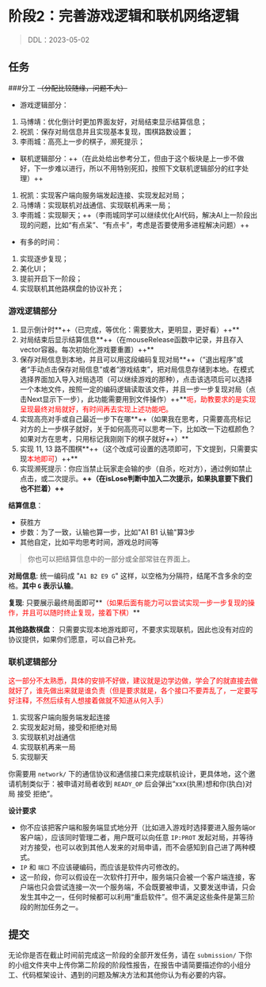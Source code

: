 # 阶段2：完善游戏逻辑和联机网络逻辑

> DDL：2023-05-02

## 任务
###分工
~~（分配比较随缘，问题不大）~~
* 游戏逻辑部分：
1. 马博靖：优化倒计时更加界面友好，对局结束显示结算信息；
2. 祝凯：保存对局信息并且实现基本复现，围棋路数设置；
3. 李雨城：高亮上一步的棋子，濒死提示；
* 联机逻辑部分：++（在此处给出参考分工，但由于这个板块是上一步不做好，下一步难以进行，所以不用特别死扣，按照下文联机逻辑部分的红字处理）++
1. 祝凯：实现客户端向服务端发起连接、实现发起对局；
2. 马博靖：实现联机对战通信、实现联机再来一局；
3. 李雨城：实现聊天；++（李雨城同学可以继续优化AI代码，解决AI上一阶段出现的问题，比如“有点呆”、“有点卡”，考虑是否要使用多进程解决问题）++
* 有多的时间：
1. 实现逐步复现；
2. 美化UI；
3. 提前开启下一阶段；
4. 实现联机其他路棋盘的协议补充；

### 游戏逻辑部分

1. 显示倒计时**++（已完成，等优化：需要放大，更明显，更好看）++**
2. 对局结束后显示结算信息**++（在mouseRelease函数中记录，并且存入vector容器。每次初始化游戏要重置）++**
3. 保存对局信息到本地，并且可以用这段编码复现对局**++（“退出程序”或者“手动点击保存对局信息”或者“游戏结束”，把对局信息存储到本地。在模式选择界面加入导入对局选项（可以继续游戏的那种），点击该选项后可以选择一个本地文件，按照一定的编码逻辑读取该文件，并且一步一步复现对局（点击Next显示下一步），此功能需要用到文件操作）++**<font color=red>呃，助教要求的是实现呈现最终对局就好，有时间再去实现上述功能吧。</font>
4. 实现高亮对手或自己最近一步下在哪**++（如果我在思考，只需要高亮标记对方的上一步棋子就好，关于如何高亮可以思考一下，比如改一下边框颜色？如果对方在思考，只用标记我刚刚下的棋子就好++）**
5. 实现 11, 13 路不围棋**++（这个改成可设置的选项即可，下文提到，只需要实现<font color=red>本地即可</font>）++**
6. 实现濒死提示：你应当禁止玩家走会输的步（自杀，吃对方），通过例如禁止点击，或二次提示。**++（在isLose判断中加入二次提示，如果执意要下我们也不拦着）++**

**结算信息**：
- 获胜方
- 步数：为了一致，认输也算一步，比如"A1 B1 认输"算3步
- 其他自定，比如平均思考时间，游戏总时间等

> 你也可以把结算信息中的一部分或全部常驻在界面上。

**对局信息**:
统一编码成 "`A1 B2 E9 G`" 这样，以空格为分隔符，结尾不含多余的空格。**其中 `G` 表示认输**。

**复现**: 只要展示最终局面即可**<font color=red>（如果后面有能力可以尝试实现一步一步复现的操作，并且可以随时终止复现，接着下棋）</font>**

**其他路数棋盘**：
只需要实现本地游戏即可，不要求实现联机，因此也没有对应的协议提供，如果你们愿意，可以自己补充。

### 联机逻辑部分
<font color=red>这一部分不太熟悉，具体的安排不好做，建议就是边学边做，学会了的就直接去做就好了，谁先做出来就是谁负责（但是要求就是，各个接口不要弄乱了，一定要写好注释，不然后续有人想接着做就不知道从何入手）</font>
1. 实现客户端向服务端发起连接
2. 实现发起对局，接受和拒绝对局
3. 实现联机对战通信
4. 实现联机再来一局
5. 实现聊天

你需要用 `network/` 下的通信协议和通信接口来完成联机设计，更具体地，这个邀请机制类似于：被申请对局者收到 `READY_OP` 后会弹出“xxx(执黑)想和你(执白)对局 接受 拒绝”。

**设计要求**

- 你不应该把客户端和服务端显式地分开（比如进入游戏时选择要进入服务端or客户端），应该同时管理二者，用户既可以向任意 `IP:PROT` 发起对局，并等待对方接受，也可以收到其他人发来的对局申请，而不会感知到自己进了两种模式。
- `IP` 和 `端口` 不应该硬编码，而应该是软件内可修改的。
- 这一阶段，你可以假设在一次软件打开中，服务端只会被一个客户端连接，客户端也只会尝试连接一次一个服务端，不会既要被申请，又要发送申请，只会发生其中之一，任何时候都可以利用“重启软件”。但不满足这些条件是第三阶段的附加任务之一。

## 提交

无论你是否在截止时间前完成这一阶段的全部开发任务，请在 `submission/` 下你的小组文件夹中上传你第二阶段的阶段性报告，在报告中请简要描述你的小组分工、代码框架设计、遇到的问题及解决方法和其他你认为有必要的内容。
